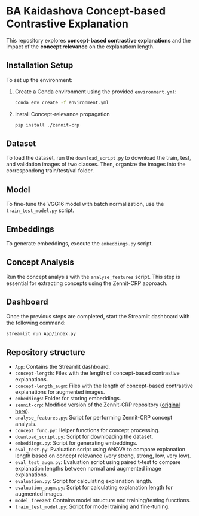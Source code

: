 # BA Kaidashova Concept-based Contrastive Explanation

This repository explores **concept-based contrastive explanations** and the impact of the **concept relevance** on the explanatiom length. 

## **Installation Setup**

To set up the environment:

1. Create a Conda environment using the provided `environment.yml`:
   ```bash
   conda env create -f environment.yml
    ```
2. Install Concept-relevance propagation

    ```bash
    pip install ./zennit-crp
    ```
## Dataset

To load the dataset, run the `download_script.py` to download the train, test, and validation images of two classes. Then, organize the images into the correspondong train/test/val folder.

## Model

To fine-tune the VGG16 model with batch normalization, use the `train_test_model.py` script.

## Embeddings

To generate embeddings, execute the `embeddings.py` script.

## Concept Analysis

Run the concept analysis with the `analyse_features` script.
This step is essential for extracting concepts using the Zennit-CRP approach.

## Dashboard

Once the previous steps are completed, start the Streamlit dashboard with the following command:
```bash
streamlit run App/index.py
```

## Repository structure

- `App`: Contains the Streamlit dashboard.
- `concept-length`: Files with the length of concept-based contrastive explanations.
- `concept-length_augm`: Files with the length of concept-based contrastive explanations for augmented images.
- `embeddings`: Folder for storing embeddings.
- `zennit-crp`: Modified version of the Zennit-CRP repository ([original here](https://github.com/rachtibat/zennit-crp)).
- `analyse_features.py`: Script for performing Zennit-CRP concept analysis.
- `concept_func.py`: Helper functions for concept processing.
- `download_script.py`: Script for downloading the dataset.
- `embeddings.py`: Script for generating embeddings.
- `eval_test.py`: Evaluation script using ANOVA to compare explanation length based on concept relevance (very strong, strong, low, very low).
- `eval_test_augm.py`: Evaluation script using paired t-test to compare explanation lengths between normal and augmented image explanations.
- `evaluation.py`: Script for calculating explanation length.
- `evaluation_augm.py`: Script for calculating explanation length for augmented images.
- `model_freezed`: Contains model structure and training/testing functions.
- `train_test_model.py`: Script for model training and fine-tuning.



